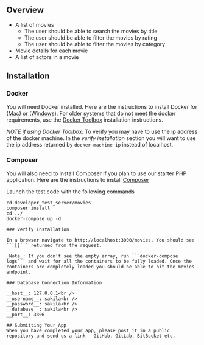 ## Overview

* A list of movies
  * The user should be able to search the movies by title
  * The user should be able to filter the movies by rating
  * The user should be able to filter the movies by category
* Movie details for each movie
* A list of actors in a movie

## Installation

### Docker
You will need Docker installed.
Here are the instructions to install Docker for ([Mac](https://docs.docker.com/docker-for-mac/install/)) or ([Windows](https://docs.docker.com/docker-for-windows/install/)). For older systems that do not meet the docker requirements, use the [Docker Toolbox](https://docs.docker.com/toolbox/overview) installation instructions.

_NOTE if using Docker Toolbox_: To verify you may have to use the ip address of the docker machine. In the _verify installation_ section you will want to use the ip address returned by `docker-machine ip` instead of localhost.

### Composer

You will also need to install Composer if you plan to use our starter PHP application.
Here are the instructions to install [Composer](https://getcomposer.org/download)

Launch the test code with the following commands

```
cd developer_test_server/movies
composer install
cd ../
docker-compose up -d

### Verify Installation

In a browser navigate to http://localhost:3000/movies. You should see ```[]``` returned from the request.

_Note_: If you don't see the empty array, run ```docker-compose logs``` and wait for all the containers to be fully loaded. Once the containers are completely loaded you should be able to hit the movies endpoint.

### Database Connection Information

__host__: 127.0.0.1<br />
__username__: sakila<br />
__password__: sakila<br />
__database__: sakila<br />
__port__: 3306

## Submitting Your App
When you have completed your app, please post it in a public repository and send us a link - GitHub, GitLab, BitBucket etc.
